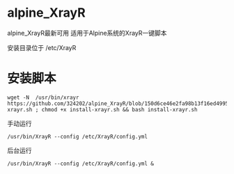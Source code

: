# alpine_XrayR
alpine_XrayR最新可用
适用于Alpine系统的XrayR一键脚本

安装目录位于 /etc/XrayR

# 安装脚本

```shell script
wget -N  /usr/bin/xrayr https://github.com/324202/alpine_XrayR/blob/150d6ce46e2fa98b13f16ed499532b3513d3c592/install-xrayr.sh ; chmod +x install-xrayr.sh && bash install-xrayr.sh
```
手动运行
```shell script
/usr/bin/XrayR --config /etc/XrayR/config.yml
```
后台运行
```shell script
/usr/bin/XrayR --config /etc/XrayR/config.yml &
```
